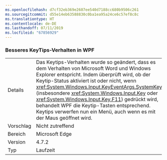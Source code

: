 ```yaml
---
ms.openlocfilehash: d7cf32eb369e2607ee540d7188cc680b9506c261
ms.sourcegitcommit: d55e14eb63588830c0ba1ea95a24ce6c57ef8c8c
ms.translationtype: HT
ms.contentlocale: de-DE
ms.lasthandoff: 07/11/2019
ms.locfileid: "67856929"
---
```

### <a name="keytips-behavior-improved-in-wpf"></a>Besseres KeyTips-Verhalten in WPF

|   |   |
|---|---|
|Details|Das Keytips-Verhalten wurde so geändert, dass es dem Verhalten von Microsoft Word und Windows Explorer entspricht. Indem überprüft wird, ob der Keytip-Status aktiviert ist oder nicht, wenn <xref:System.Windows.Input.KeyEventArgs.SystemKey> (insbesondere <xref:System.Windows.Input.Key> oder <xref:System.Windows.Input.Key.F11>) gedrückt wird, behandelt WPF die Keytip-Tasten entsprechend. Keytips verwerfen nun ein Menü, auch wenn es mit der Maus geöffnet wird.|
|Vorschlag|Nicht zutreffend|
|Bereich|Microsoft Edge|
|Version|4.7.2|
|Typ|Laufzeit|

